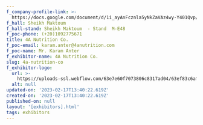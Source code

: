 ```yaml
---
f_company-profile-link: >-
  https://docs.google.com/document/d/1i_ayAnFcznla5yNkZaVAz4wy-Y401Qvp/edit?usp=sharing&ouid=111844397792848099856&rtpof=true&sd=true
f_hall: Sheikh Maktoum
f_hall-stand: Sheikh Maktoum  - Stand  M-E48
f_poc-phone: (+20)1092775671
title: 4A Nutrition Co.
f_poc-email: karam.anter@4anutrition.com
f_poc-name: Mr. Karam Anter
f_exhibitor-name: 4A Nutrition Co.
slug: 4a-nutrition-co
f_exhibitor-logo:
  url: >-
    https://uploads-ssl.webflow.com/63e7e60f7073806c8317ad04/63ef83c6af60cd6cc5c6f827_N2ViYQ.png
  alt: null
updated-on: '2023-02-17T13:40:22.619Z'
created-on: '2023-02-17T13:40:22.619Z'
published-on: null
layout: '[exhibitors].html'
tags: exhibitors
---
```



